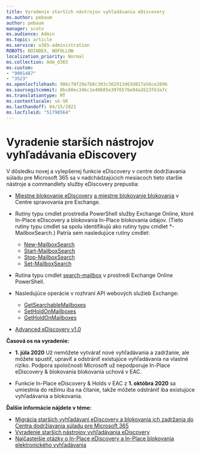 ```yaml
---
title: Vyradenie starších nástrojov vyhľadávania eDiscovery
ms.author: pebaum
author: pebaum
manager: scotv
ms.audience: Admin
ms.topic: article
ms.service: o365-administration
ROBOTS: NOINDEX, NOFOLLOW
localization_priority: Normal
ms.collection: Adm_O365
ms.custom:
- "9001487"
- "3523"
ms.openlocfilehash: 986c78f20e7b8c303c302913d63d817a56ce2896
ms.sourcegitcommit: 8bc60ec34bc1e40685e3976576e04a2623f63a7c
ms.translationtype: MT
ms.contentlocale: sk-SK
ms.lasthandoff: 04/15/2021
ms.locfileid: "51798564"
---
```

# <a name="retirement-of-legacy-ediscovery-tools"></a>Vyradenie starších nástrojov vyhľadávania eDiscovery

V dôsledku novej a vylepšenej funkcie eDiscovery v centre dodržiavania súladu pre Microsoft 365 sa v nadchádzajúcich mesiacoch tieto staršie nástroje a commandlety služby eDiscovery prepustia:

- [Miestne blokovanie eDiscovery](https://docs.microsoft.com/exchange/security-and-compliance/in-place-ediscovery/in-place-ediscovery) [a miestne blokovanie blokovania](https://docs.microsoft.com/exchange/security-and-compliance/create-or-remove-in-place-holds) v Centre spravovania pre Exchange.

- Rutiny typu cmdlet prostredia PowerShell služby Exchange Online, ktoré In-Place eDiscovery a blokovania In-Place blokovania údajov. (Tieto rutiny typu cmdlet sa spolu identifikujú ako rutiny typu cmdlet *-MailboxSearch.) Patria sem nasledujúce rutiny cmdlet:

    - [New-MailboxSearch](https://docs.microsoft.com/powershell/module/exchange/policy-and-compliance-content-search/new-mailboxsearch)
    - [Start-MailboxSearch](https://docs.microsoft.com/powershell/module/exchange/policy-and-compliance-content-search/start-mailboxsearch)
    - [Stop-MailboxSearch](https://docs.microsoft.com/powershell/module/exchange/policy-and-compliance-content-search/stop-mailboxsearch)
    - [Set-MailboxSearch](https://docs.microsoft.com/powershell/module/exchange/policy-and-compliance-content-search/set-mailboxsearch)

- Rutina typu cmdlet [search-mailbox](https://docs.microsoft.com/powershell/module/exchange/mailboxes/search-mailbox?view=exchange-ps) v prostredí Exchange Online PowerShell.
- Nasledujúce operácie v rozhraní API webových služieb Exchange:
    - [GetSearchableMailboxes](https://docs.microsoft.com/exchange/client-developer/web-service-reference/getsearchablemailboxes-operation)
    - [SetHoldOnMailboxes](https://docs.microsoft.com/exchange/client-developer/web-service-reference/setholdonmailboxes-operation)
    - [GetHoldOnMailboxes](https://docs.microsoft.com/exchange/client-developer/web-service-reference/getholdonmailboxes-operation)

- [Advanced eDiscovery v1.0](https://docs.microsoft.com/microsoft-365/compliance/office-365-advanced-ediscovery)

**Časová os na vyradenie:**
- **1. júla 2020** Už nemôžete vytvárať nové vyhľadávania a zadržanie, ale môžete spustiť, upraviť a odstrániť existujúce vyhľadávania na vlastné riziko. Podpora spoločnosti Microsoft už nepodporuje In-Place eDiscovery & blokovania blokovania uchová v EAC.
    
- Funkcie In-Place eDiscovery & Holds v EAC z **1. októbra 2020** sa umiestnia do režimu iba na čítanie, takže môžete odstrániť iba existujúce vyhľadávania a blokovania.

**Ďalšie informácie nájdete v téme:**

 - [Migrácia starších vyhľadávaní eDiscovery a blokovania ich zadržania do Centra dodržiavania súladu pre Microsoft 365](https://docs.microsoft.com/microsoft-365/compliance/migrate-legacy-ediscovery-searches-and-holds)
 - [Vyradenie starších nástrojov vyhľadávania eDiscovery](https://docs.microsoft.com/microsoft-365/compliance/legacy-ediscovery-retirement)
 - [Najčastejšie otázky o In-Place eDiscovery a In-Place blokovania elektronického vyhľadávania](https://docs.microsoft.com/microsoft-365/compliance/legacy-ediscovery-retirement#faqs-about-in-place-ediscovery-and-in-place-holds)



